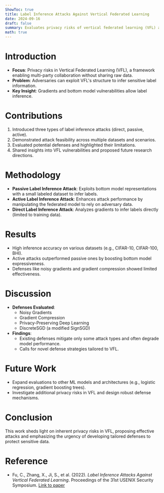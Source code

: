 ```yaml
---
ShowToc: true
title: Label Inference Attacks Against Vertical Federated Learning
date: 2024-09-16
draft: false
summary: Evaluates privacy risks of vertical federated learning (VFL) and proposes label inference attacks with outstanding performance, highlighting vulnerabilities and defense limitations.
math: true
---
```


# Introduction
- **Focus**: Privacy risks in Vertical Federated Learning (VFL), a framework enabling multi-party collaboration without sharing raw data.
- **Problem**: Adversaries can exploit VFL's structure to infer sensitive label information.
- **Key Insight**: Gradients and bottom model vulnerabilities allow label inference.

# Contributions
1. Introduced three types of label inference attacks (direct, passive, active).
2. Demonstrated attack feasibility across multiple datasets and scenarios.
3. Evaluated potential defenses and highlighted their limitations.
4. Shared insights into VFL vulnerabilities and proposed future research directions.

# Methodology
- **Passive Label Inference Attack**: Exploits bottom model representations with a small labeled dataset to infer labels.
- **Active Label Inference Attack**: Enhances attack performance by manipulating the federated model to rely on adversary data.
- **Direct Label Inference Attack**: Analyzes gradients to infer labels directly (limited to training data).

# Results
- High inference accuracy on various datasets (e.g., CIFAR-10, CIFAR-100, BHI).
- Active attacks outperformed passive ones by boosting bottom model expressiveness.
- Defenses like noisy gradients and gradient compression showed limited effectiveness.

# Discussion
- **Defenses Evaluated**:
  - Noisy Gradients
  - Gradient Compression
  - Privacy-Preserving Deep Learning
  - DiscreteSGD (a modified SignSGD)
- **Findings**:
  - Existing defenses mitigate only some attack types and often degrade model performance.
  - Calls for novel defense strategies tailored to VFL.

# Future Work
- Expand evaluations to other ML models and architectures (e.g., logistic regression, gradient boosting trees).
- Investigate additional privacy risks in VFL and design robust defense mechanisms.

# Conclusion
This work sheds light on inherent privacy risks in VFL, proposing effective attacks and emphasizing the urgency of developing tailored defenses to protect sensitive data.

# Reference
- Fu, C., Zhang, X., Ji, S., et al. (2022). *Label Inference Attacks Against Vertical Federated Learning*. Proceedings of the 31st USENIX Security Symposium. [Link to paper](https://www.usenix.org/conference/usenixsecurity22/presentation/fu-chong)
